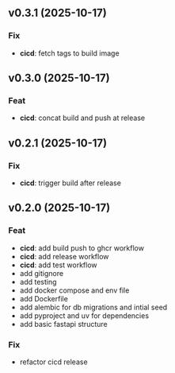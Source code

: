 ## v0.3.1 (2025-10-17)

### Fix

- **cicd**: fetch tags to build image

## v0.3.0 (2025-10-17)

### Feat

- **cicd**: concat build and push at release

## v0.2.1 (2025-10-17)

### Fix

- **cicd**: trigger build after release

## v0.2.0 (2025-10-17)

### Feat

- **cicd**: add build push to ghcr workflow
- **cicd**: add release workflow
- **cicd**: add test workflow
- add gitignore
- add testing
- add docker compose and env file
- add Dockerfile
- add alembic for db migrations and intial seed
- add pyproject and uv for dependencies
- add basic fastapi structure

### Fix

- refactor cicd release

